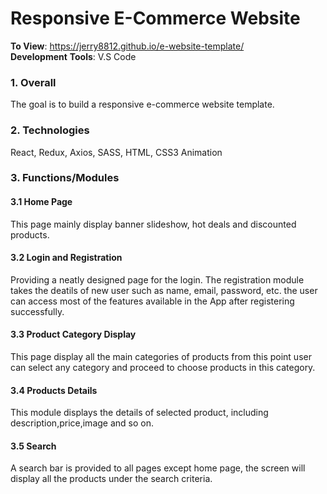 # Responsive E-Commerce Website 
**To View**: https://jerry8812.github.io/e-website-template/  
**Development** **Tools**: V.S Code  
### 1. Overall
The goal is to build a responsive e-commerce website template.
### 2. Technologies
React, Redux, Axios, SASS, HTML, CSS3 Animation
### 3. Functions/Modules
#### 3.1 Home Page
This page mainly display banner slideshow, hot deals and discounted products. 
#### 3.2 Login and Registration
Providing a neatly designed page for the login. The registration module takes the deatils of new user such as name, email, password, etc. the user can access most of the features available in the App after registering successfully.
#### 3.3 Product Category Display
This page display all the main categories of products from this point user can select any category and proceed to choose products in this category.
#### 3.4 Products Details
This module displays the details of selected product, including description,price,image and so on.
#### 3.5 Search
A search bar is provided to all pages except home page, the screen will display all the products under the search criteria.
